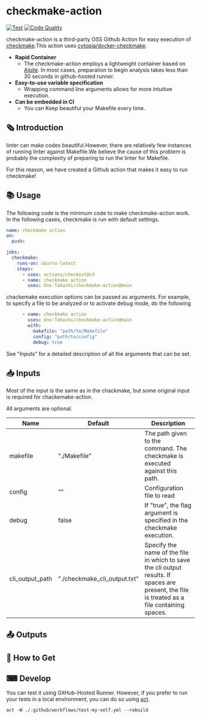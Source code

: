 # checkmake-action

[![Test](https://github.com/Uno-Takashi/checkmake-action/actions/workflows/test-my-self.yml/badge.svg?branch=main)](https://github.com/Uno-Takashi/checkmake-action/actions/workflows/test-my-self.yml)
[![Code Quality](https://github.com/Uno-Takashi/checkmake-action/actions/workflows/code-quality.yml/badge.svg?branch=main)](https://github.com/Uno-Takashi/checkmake-action/actions/workflows/code-quality.yml)

checkmake-action is a third-party OSS Github Action for easy execution of [checkmake](https://github.com/mrtazz/checkmake).This action uses [cytopia/docker-checkmake](https://github.com/cytopia/docker-checkmake).

- **Rapid Container**
  - The checkmake-action employs a lightweight container based on [Alpile](https://hub.docker.com/r/cytopia/checkmake). In most cases, preparation to begin analysis takes less than 30 seconds in github-hosted runner.
- **Easy-to-use variable specification**
  - Wrapping command line arguments allows for more intuitive execution.
- **Can be embedded in CI**
  - You can Keep beautiful your Makefile every time.

## 🗞️ Introduction

linter can make codes beautiful.However, there are relatively few instances of running linter against Makefile.We believe the cause of this problem is probably the complexity of preparing to run the linter for Makefile.

For this reason, we have created a Github action that makes it easy to run checkmake!

## 📚 Usage

The following code is the minimum code to make checkmake-action work. In the following cases, checkmake is run with default settings.

```yaml
name: checkmake action
on:
  push:

jobs:
  checkmake:
    runs-on: ubuntu-latest
    steps:
      - uses: actions/checkout@v3
      - name: checkmake action
        uses: Uno-Takashi/checkmake-action@main
```

chackemake execution options can be passed as arguments. For example, to specify a file to be analyzed or to activate debug mode, do the following

```yaml
      - name: checkmake action
        uses: Uno-Takashi/checkmake-action@main
        with:
          makefile: "path/to/Makefile"
          config: "path/to/config"
          debug: true
```

See "Inputs" for a detailed description of all the arguments that can be set.

## 📥 Inputs

Most of the input is the same as in the chackmake, but some original input is required for chackemake-action.

All arguments are optional.

| Name            | Default                      | Description                                                                                                                                   |
|-----------------|------------------------------|-----------------------------------------------------------------------------------------------------------------------------------------------|
| makefile        | "./Makefile"                 | The path given to the command. The checkmake is executed against this path.                                                                   |
| config          | ""                           | Configuration file to read                                                                                                                    |
| debug           | false                        | If "true", the flag argument is specified in the checkmake execution.                                                                         |
| cli_output_path | "./checkmake_cli_output.txt" | Specify the name of the file in which to save the cli output results. If spaces are present, the file is treated as a file containing spaces. |

## 📤 Outputs

## 🛒 How to Get

## ⌨ Develop

You can test it using GitHub-Hosted Runner. However, if you prefer to run your tests in a local environment, you can do so using [act](https://github.com/nektos/act).

```shell
act -W ./.github/workflows/test-my-self.yml --rebuild
```
